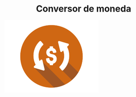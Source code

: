 <h1 align="center"> Conversor de moneda </h1>
<img align="center" src="/src/img/ModenasCAmbio.png" />
